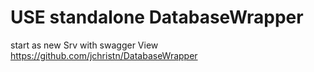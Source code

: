 # USE standalone DatabaseWrapper
start as new Srv with swagger View
https://github.com/jchristn/DatabaseWrapper
